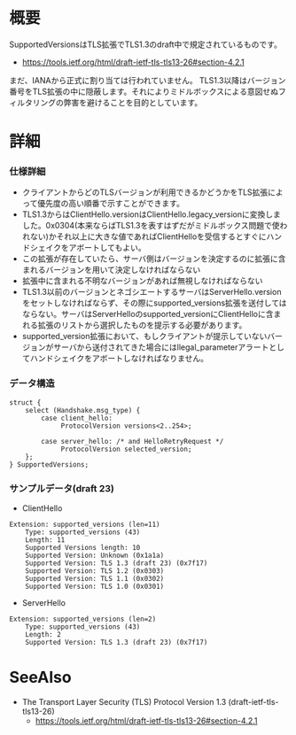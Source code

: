 # 概要
SupportedVersionsはTLS拡張でTLS1.3のdraft中で規定されているものです。
- https://tools.ietf.org/html/draft-ietf-tls-tls13-26#section-4.2.1

まだ、IANAから正式に割り当ては行われていません。
TLS1.3以降はバージョン番号をTLS拡張の中に隠蔽します。それによりミドルボックスによる意図せぬフィルタリングの弊害を避けることを目的としています。

# 詳細

### 仕様詳細
- クライアントからどのTLSバージョンが利用できるかどうかをTLS拡張によって優先度の高い順番で示すことができます。
- TLS1.3からはClientHello.versionはClientHello.legacy_versionに変換しました。0x0304(本来ならばTLS1.3を表すはずだがミドルボックス問題で使われない)かそれ以上に大きな値であればClientHelloを受信するとすぐにハンドシェイクをアボートしてもよい。
- この拡張が存在していたら、サーバ側はバージョンを決定するのに拡張に含まれるバージョンを用いて決定しなければならない
- 拡張中に含まれる不明なバージョンがあれば無視しなければならない
- TLS1.3以前のバージョンとネゴシエートするサーバはServerHello.versionをセットしなければならず、その際にsupported_versions拡張を送付してはならない。サーバはServerHelloのsupported_versionにClientHelloに含まれる拡張のリストから選択したものを提示する必要があります。
- supported_version拡張において、もしクライアントが提示していないバージョンがサーバから送付されてきた場合にはllegal_parameterアラートとしてハンドシェイクをアボートしなければなりません。

### データ構造
```
struct {
    select (Handshake.msg_type) {
        case client_hello:
             ProtocolVersion versions<2..254>;

        case server_hello: /* and HelloRetryRequest */
             ProtocolVersion selected_version;
    };
} SupportedVersions;
```

### サンプルデータ(draft 23)
- ClientHello
```
Extension: supported_versions (len=11)
    Type: supported_versions (43)
    Length: 11
    Supported Versions length: 10
    Supported Version: Unknown (0x1a1a)
    Supported Version: TLS 1.3 (draft 23) (0x7f17)
    Supported Version: TLS 1.2 (0x0303)
    Supported Version: TLS 1.1 (0x0302)
    Supported Version: TLS 1.0 (0x0301)
```
- ServerHello
```
Extension: supported_versions (len=2)
    Type: supported_versions (43)
    Length: 2
    Supported Version: TLS 1.3 (draft 23) (0x7f17)
```

# SeeAlso
- The Transport Layer Security (TLS) Protocol Version 1.3 (draft-ietf-tls-tls13-26)
  - https://tools.ietf.org/html/draft-ietf-tls-tls13-26#section-4.2.1
